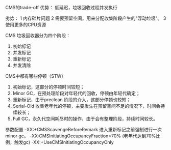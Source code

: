 
CMS的trade-off
优势：
低延迟，垃圾回收过程并发执行

劣势：
1 内存碎片问题
2 需要预留空间，用来分配收集阶段产生的"浮动垃圾"。
3 使用更多的CPU资源


CMS 垃圾回收器分为四个阶段：
1. 初始标记
2. 并发标记
3. 重新标记
4. 并发清除


CMS中都有哪些停顿（STW）
1. 初始标记，这部分的停顿时间较短；
2. Minor GC，在预处理阶段对年轻代的回收，停顿由年轻代确定；
3. 重新标记，由于preclean 阶段的介入，这部分停顿也较短；
4. Serial-Old 收集老年代的停顿，主要发生在预留空间不足的情况下，时间会持续较长；
5. Full GC，永久代空间耗尽时的操作，由于会有整理阶段，持续时间较长。

参数配置
-XX:+CMSScavengeBeforeRemark 进入重新标记之前强制进行一次minor gc。
-XX:CMSInitiatingOccupancyFraction=70% (老年代达到70%比例，触发gc)
-XX:+UseCMSInitiatingOccupancyOnly


